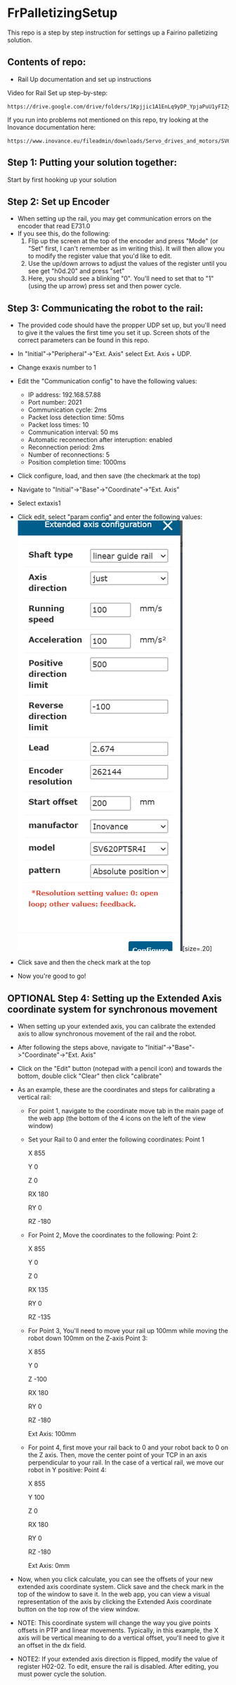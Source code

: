 # FrPalletizingSetup
This repo is a step by step instruction for settings up a Fairino palletizing solution.

## Contents of repo:
-   Rail Up documentation and set up instructions

Video for Rail Set up step-by-step:

    https://drive.google.com/drive/folders/1Kpjjic1A1EnLq9yDP_YpjaPuU1yFIZyL

If you run into problems not mentioned on this repo, try looking at the Inovance documentation here:

    https://www.inovance.eu/fileadmin/downloads/Servo_drives_and_motors/SV660N_Advanced_User_Guide.pdf


## Step 1: Putting your solution together:
Start by first hooking up your solution 

## Step 2: Set up Encoder
- When setting up the rail, you may get communication errors on the encoder that read E731.0
- If you see this, do the following:
    1) Flip up the screen at the top of the encoder and press "Mode" (or "Set" first, I can't remember as im writing this). It will then allow you to modify the register value that you'd like to edit.
    2) Use the up/down arrows to adjust the values of the register until you see get "h0d.20" and press "set"
    3) Here, you should see a blinking "0". You'll need to set that to "1"  (using the up arrow) press set and then power cycle.
## Step 3: Communicating the robot to the rail:
- The provided code should have the propper UDP set up, but you'll need to give it the values the first time you set it up. Screen shots of the correct parameters can be found in this repo.
 - In "Initial"->"Peripheral"->"Ext. Axis" select Ext. Axis + UDP.
 - Change exaxis number to 1
 - Edit the "Communication config" to have the following values:

    - IP address: 192.168.57.88
    - Port number: 2021
    - Communication cycle: 2ms
    - Packet loss detection time: 50ms
    - Packet loss times: 10
    - Communication interval: 50 ms
    - Automatic reconnection after interuption: enabled
    - Reconnection period: 2ms
    - Number of reconnections: 5
    - Position completion time: 1000ms

 - Click configure, load, and then save (the checkmark at the top)
 - Navigate to "Initial"->"Base"->"Coordinate"->"Ext. Axis"
 - Select extaxis1
 - Click edit, select "param config" and enter the following values: 
 ![alt text](image.png)[size=.20]
 - Click save and then the check mark at the top
 - Now you're good to go!

## OPTIONAL Step 4: Setting up the Extended Axis coordinate system for synchronous movement
- When setting up your extended axis, you can calibrate the extended axis to allow synchronous movement of the rail and the robot.
- After following the steps above, navigate to "Initial"->"Base"->"Coordinate"->"Ext. Axis"
- Click on the "Edit" button (notepad with a pencil icon) and towards the bottom, double click "Clear" then click "calibrate"
- As an example, these are the coordinates and steps for calibrating a vertical rail:
    - For point 1, navigate to the coordinate move tab in the main page of the web app (the bottom of the 4 icons on the left of the view window)
    - Set your Rail to 0 and enter the following coordinates:
        Point 1
        
        X 855
        
        Y 0
        
        Z 0
        
        RX 180
        
        RY 0
        
        RZ -180
    
    - For Point 2, Move the coordinates to the following:
        Point 2:

        X 855

        Y 0

        Z 0

        RX 135

        RY 0

        RZ -135

    - For Point 3, You'll need to move your rail up 100mm while moving the robot down 100mm on the Z-axis
        Point 3:
        
        X 855
        
        Y 0
        
        Z  -100
        
        RX 180
        
        RY 0
        
        RZ -180
        
        Ext Axis: 100mm

    - For point 4, first move your rail back to 0 and your robot back to 0 on the Z axis. Then, move the center point of your TCP in an axis perpendicular to your rail. In the case of a vertical rail, we move our robot in Y positive: 
        Point 4:

        X 855
        
        Y 100
        
        Z 0
        
        RX 180
        
        RY 0
        
        RZ -180
        
        Ext Axis: 0mm

- Now, when you click calculate, you can see the offsets of your new extended axis coordinate system. Click save and the check mark in the top of the window to save it. In the web app, you can view a visual representation of the axis by clicking the Extended Axis coordinate button on the top row of the view window.

- NOTE: This coordinate system will change the way you give points offsets in PTP and linear movements. Typically, in this example, the X axis will be vertical meaning to do a vertical offset, you'll need to give it an offset in the dx field.

- NOTE2: If your extended axis direction is flipped, modify the value of register H02-02. To edit, ensure the rail is disabled. After editing, you must power cycle the solution.
